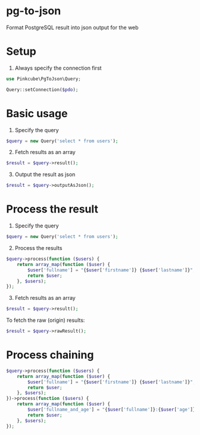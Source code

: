 # pg-to-json
Format PostgreSQL result into json output for the web

# Setup
1. Always specify the connection first
```php
use Pinkcube\PgToJson\Query;

Query::setConnection($pdo);
```

# Basic usage

1. Specify the query
```php
$query = new Query('select * from users');
```

2. Fetch results as an array
```php
$result = $query->result();
```

3. Output the result as json
```php
$result = $query->outputAsJson();
```

# Process the result

1. Specify the query
```php
$query = new Query('select * from users');
```

2. Process the results
```php
$query->process(function ($users) {
    return array_map(function ($user) {
        $user['fullname'] = "{$user['firstname']} {$user['lastname']}";
        return $user;
    }, $users);
});
```
3. Fetch results as an array

```php
$result = $query->result();
```

To fetch the raw (origin) results:
```php
$result = $query->rawResult();
```

# Process chaining
```php
$query->process(function ($users) {
    return array_map(function ($user) {
        $user['fullname'] = "{$user['firstname']} {$user['lastname']}";
        return $user;
    }, $users);
})->process(function ($users) {
    return array_map(function ($user) {
        $user['fullname_and_age'] = "{$user['fullname']}:{$user['age']}";
        return $user;
    }, $users);
});
```
